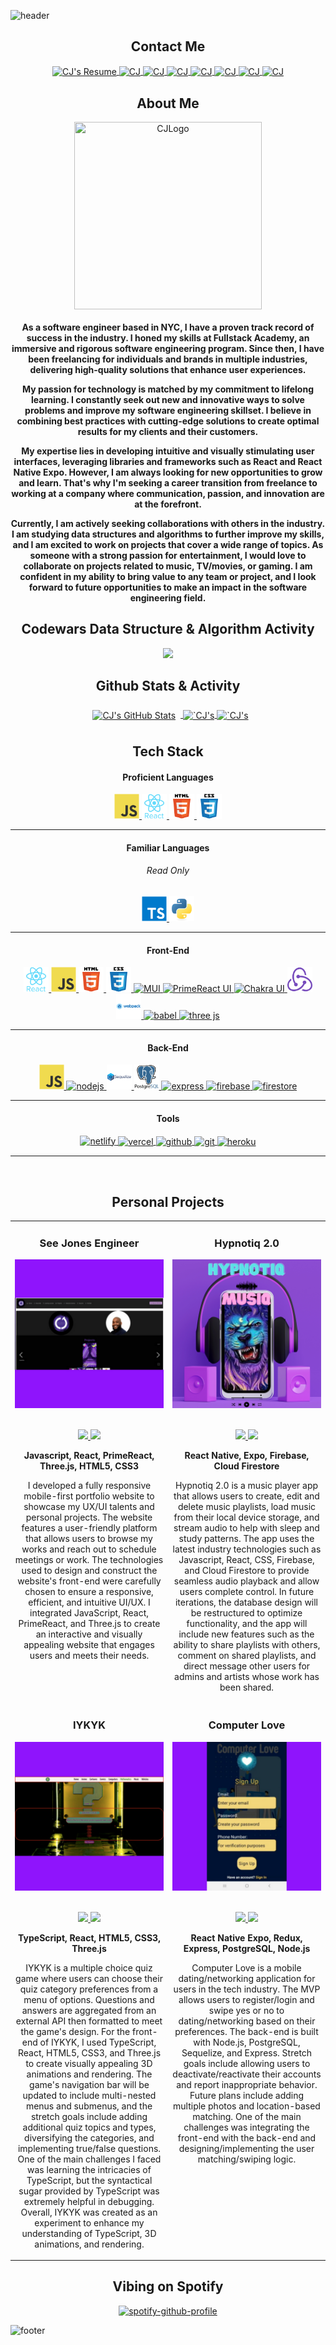 <!--                                                                HEADER                                                                            -->

![header](https://capsule-render.vercel.app/api?type=waving&color=0:301D42,10:553373,20:7a49a5,30:6D4194,40:A17FC0,50:C9B6DB,60:A17FC0,70:6D4194,80:7a49a5,90:553373,100:301D42&height=180&text=CJ%20Jones&fontAlignY=35&animation=scaleIn&desc=Software%20Engineer&descAlign=80&descAlignY=59&descSize=30)

 <!--                                                                CONTACT ME                                                                       -->
 <h2 align="center"> Contact Me </h2>
<div>
   <p align="center">
   <p align="center" style="right:103%;">
      <a href="https://www.seejonesengineer.com/assets/CJsSoftwareEngineeringResume.24a34476.pdf" target="_blank">
         <img align="center" src="https://img.shields.io/badge/Resume-000000?style=for-the-badge&logo=readthedocs&logoColor=white" alt="CJ's Resume"  />
      </a>  
      <a href="https://www.linkedin.com/in/cjones1827/" target="_blank">
         <img align="center" src="https://img.shields.io/badge/LinkedIn-0e76a8?style=for-the-badge&logo=linkedin&logoColor=white" alt="CJ"s LinkedIn" />
      </a>
      <a href="mailto:cj@seejonesengineer.com" target="blank">
         <img align="center" src="https://img.shields.io/badge/Email-d4af37?style=for-the-badge&logo=gmail&logoColor=white" alt="CJ"s Email" />
      </a>
       <a href="https://www.tiktok.com/@seejonesengineer" target="blank">
         <img align="center" src="https://img.shields.io/badge/Tiktok-00f2ea?style=for-the-badge&logo=TikTok&logoColor=white" alt="CJ"s TikTok" />
      </a>
      <a href="https://www.instagram.com/seejonesengineer/" target="blank">
         <img align="center" src="https://img.shields.io/badge/Instagram-833AB4?style=for-the-badge&logo=Instagram&logoColor=white" alt="CJ"s Instagram" />
      </a>
      <a href="https://twitter.com/cjonesengineer1" target="blank">
         <img align="center" src="https://img.shields.io/badge/Twitter-00acee?style=for-the-badge&logo=Twitter&logoColor=white" alt="CJ"s Twitter" />
      </a> 
      <a href="https://www.youtube.com/channel/UCIgDLvCc7d6pX1LrhgwLZMw" target="blank">
         <img align="center" src="https://img.shields.io/badge/Youtube-ff0000?style=for-the-badge&logo=Youtube&logoColor=white" alt="CJ"s Youtube" />
      </a> 
      <a href="https://www.seejonesengineer.com/" target="_blank">
         <img align="center" src="https://img.shields.io/badge/Portfolio-000000?style=for-the-badge&logo=opsgenie&logoColor=white" alt="CJ"s Portfolio"/>
      </a>
  </p>
</div>
 
 <!--                                                                ABOUT ME                                                                         -->
 <h2 align="center"> About Me </h2>
<div align="center" text-align="center">
  <img id="avatar" align="center" src= "https://i.imgur.com/crQOGMn.png" width="300" height="300" title="CJLogo"/>

  <h4 align="center" vertical-align="middle">
    <p align="center"> As a software engineer based in NYC, I have a proven track record of
        success in the industry. I honed my skills at Fullstack Academy, an
        immersive and rigorous software engineering program. Since then, I have
        been freelancing for individuals and brands in multiple industries,
        delivering high-quality solutions that enhance user experiences.
    </p>
    <p align="center"> My passion for technology is matched by my commitment to lifelong
        learning. I constantly seek out new and innovative ways to solve
        problems and improve my software engineering skillset. I believe in
        combining best practices with cutting-edge solutions to create optimal
        results for my clients and their customers.
    </p>
    <p align="center"> My expertise lies in developing intuitive and visually stimulating user
        interfaces, leveraging libraries and frameworks such as React and React
        Native Expo. However, I am always looking for new opportunities to grow
        and learn. That's why I'm seeking a career transition from freelance to
        working at a company where communication, passion, and innovation are at
        the forefront.
    </p>
     <p align="center"> Currently, I am actively seeking collaborations with others in the
        industry. I am studying data structures and algorithms to further
        improve my skills, and I am excited to work on projects that cover a
        wide range of topics. As someone with a strong passion for
        entertainment, I would love to collaborate on projects related to music,
        TV/movies, or gaming. I am confident in my ability to bring value to any
        team or project, and I look forward to future opportunities to make an
        impact in the software engineering field.
    </p>
  </h4>
</div>

<!--Codewars Activity-->
<div align="center" >
  <h2>Codewars Data Structure & Algorithm Activity</h2>
  <img src="https://www.codewars.com/users/cjones-87/badges/large" />
</div>

 <!--                                                                 Github Stats & Activity                                                                -->
 <h2 align="center"> Github Stats & Activity </h2>
 <div align='center'>
<p align='center' display='flex' justify-content='space-between'>
  <a href="https://github.com/cjones-87"> <img align="center" style="margin:0.5rem" src="https://github-readme-stats.vercel.app/api?username=cjones-87&custom_title=CJ's%20Github%20Stats&card_width=100&show_icons=true&line_height=40&count_private=true&theme=midnight-purple" alt="CJ's GitHub Stats" /> 
  </a> 
<a href="https://github.com/cjones-87">
  <img align="center" src="https://github-readme-stats.vercel.app/api/top-langs/?username=cjones-87&custom_title=CJ's%20Most%20Used%20Languages&theme=midnight-purple" alt=`CJ's Most Used Languages`/>
</a>
<a href="https://github.com/cjones-87">
  <img align="center" src="https://github-readme-streak-stats.herokuapp.com?user=cjones-87&hide_border=true&date_format=M%20j%5B%2C%20Y%5D&theme=midnight-purple" alt=`CJ's Github Streak`/>
</a>
</p>  
</div>

<h2 align="center"> Tech Stack </h2>

<!--                         PROFICIENT LANGUAGES                        -->
<h4 align="center">Proficient Languages</h4>
<div  align="center" >
  <a href="https://developer.mozilla.org/en-US/docs/Web/JavaScript" target="_blank" rel="noreferrer">
    <img src="https://raw.githubusercontent.com/devicons/devicon/master/icons/javascript/javascript-original.svg" alt="javascript" width="40" height="40"/>
  </a>
  <a href="https://reactjs.org/" target="_blank" rel="noreferrer"> 
    <img src="https://raw.githubusercontent.com/devicons/devicon/master/icons/react/react-original-wordmark.svg" alt="react" width="40" height="40"/> 
  </a> 
  <a href="https://www.w3.org/html/" target="_blank" rel="noreferrer"> 
    <img src="https://raw.githubusercontent.com/devicons/devicon/master/icons/html5/html5-original-wordmark.svg" alt="html5" width="40" height="40"/>
  </a> 
  <a href="https://www.w3schools.com/css/" target="_blank" rel="noreferrer"> 
    <img src="https://raw.githubusercontent.com/devicons/devicon/master/icons/css3/css3-original-wordmark.svg" alt="css3" width="40" height="40"/> 
  </a>  
</div>
<hr>
<!--                         FAMILIAR LANGUAGES                        -->
<h4 align="center">Familiar Languages</h4>
<h6 align="center">Read Only</h6>
<div align="center">
  <a href="https://www.typescriptlang.org/" target="_blank" rel="noreferrer"> 
    <img src="https://raw.githubusercontent.com/devicons/devicon/master/icons/typescript/typescript-original.svg" alt="typescript" width="40" height="40"/> 
  </a> 
  <a href="https://www.python.org" target="_blank" rel="noreferrer"> 
    <img src="https://raw.githubusercontent.com/devicons/devicon/master/icons/python/python-original.svg" alt="python" width="40" height="40"/> 
  </a>
</div>

<hr>
<!--                                                                FRONT-END                                                                         -->
<h4 align="center"> Front-End </h4>
<div  align="center">
  <a href="https://reactjs.org/" target="_blank" rel="noreferrer"> 
    <img src="https://raw.githubusercontent.com/devicons/devicon/master/icons/react/react-original-wordmark.svg" alt="react" width="40" height="40"/> 
  </a> 
  <a href="https://developer.mozilla.org/en-US/docs/Web/JavaScript" target="_blank" rel="noreferrer">
    <img src="https://raw.githubusercontent.com/devicons/devicon/master/icons/javascript/javascript-original.svg" alt="javascript" width="40" height="40"/>
  </a>
  <a href="https://www.w3.org/html/" target="_blank" rel="noreferrer"> 
    <img src="https://raw.githubusercontent.com/devicons/devicon/master/icons/html5/html5-original-wordmark.svg" alt="html5" width="40" height="40"/>
  </a> 
  <a href="https://www.w3schools.com/css/" target="_blank" rel="noreferrer"> 
    <img src="https://raw.githubusercontent.com/devicons/devicon/master/icons/css3/css3-original-wordmark.svg" alt="css3" width="40" height="40"/> 
  </a> 
  <a href="https://mui.com/" target="_blank" rel="noreferrer"> 
    <img src="https://seeklogo.com/images/M/material-ui-logo-5BDCB9BA8F-seeklogo.com.png" alt="MUI" width="40" height="40"/> 
  </a> 
  <a href="https://www.primefaces.org/primereact/" target="_blank" rel="noreferrer"> 
    <img src="https://www.primefaces.org/primereact/images/primereact-logo-dark.svg" alt="PrimeReact UI" width="40" height="40"/> 
  </a> 
  <a href="https://chakra-ui.com/" target="_blank" rel="noreferrer"> 
    <img src="https://img.icons8.com/color/344/chakra-ui.png" alt="Chakra UI" width="40" height="40"/> 
  </a> 
  <a href="https://redux.js.org" target="_blank" rel="noreferrer"> 
    <img src="https://raw.githubusercontent.com/devicons/devicon/master/icons/redux/redux-original.svg" alt="redux" width="40" height="40"/> 
  </a>
  <a href="https://webpack.js.org" target="_blank" rel="noreferrer"> 
    <img src="https://raw.githubusercontent.com/devicons/devicon/d00d0969292a6569d45b06d3f350f463a0107b0d/icons/webpack/webpack-original-wordmark.svg" alt="webpack" width="40" height="40"/> 
  </a>
   <a href="https://babeljs.io/" target="_blank" rel="noreferrer"> 
    <img src="https://img.icons8.com/wired/344/ffffff/babel.png" alt="babel" width="40" height="40" />
  </a> 
  <a href="https://threejs.org/" target="_blank" rel="noreferrer"> 
    <img src="https://cdn.jsdelivr.net/gh/devicons/devicon/icons/threejs/threejs-original-wordmark.svg" alt="three js" width="40" height="40" />
  </a>
</div>
<hr>
<!--                                                                    BACKEND                                                                      -->
<h4 align="center"> Back-End </h4>
<div  align="center">
  <a href="https://developer.mozilla.org/en-US/docs/Web/JavaScript" target="_blank" rel="noreferrer">
    <img src="https://raw.githubusercontent.com/devicons/devicon/master/icons/javascript/javascript-original.svg" alt="javascript" width="40" height="40"/>
  </a>
  <a href="https://nodejs.org" target="_blank" rel="noreferrer"> 
    <img src="https://img.icons8.com/fluency/344/node-js.png" alt="nodejs" width="40" height="40"/>   
   </a>
  <a href="https://sequelize.org/" target="_blank" rel="noreferrer"> 
    <img src="https://raw.githubusercontent.com/devicons/devicon/master/icons/sequelize/sequelize-original-wordmark.svg" alt="sequelize" width="40" height="40"/>
  </a>
  <a href="https://www.postgresql.org" target="_blank" rel="noreferrer"> 
    <img src="https://raw.githubusercontent.com/devicons/devicon/master/icons/postgresql/postgresql-original-wordmark.svg" alt="postgresql" width="40" height="40"/> 
  </a>
   <a href="https://expressjs.com" target="_blank" rel="noreferrer"> 
    <img src="https://cdn.jsdelivr.net/gh/devicons/devicon/icons/express/express-original.svg" alt="express" width="40" height="40"/> </a>
  </a>
   <a href="https://firebase.google.com/docs" target="_blank" rel="noreferrer"> 
    <img src="https://img.icons8.com/color/2x/firebase.png" alt="firebase" width="40" height="40"/> 
  </a> 
  <a href="https://firebase.google.com/docs/firestore" target="_blank" rel="noreferrer"> 
    <img src="https://img.icons8.com/color/2x/cloud-firestore.png" alt="firestore" width="40" height="40"/> 
  </a> 
  
  <!--
  <a href="https://www.mongodb.com/" target="_blank" rel="noreferrer"> 
    <img src="https://raw.githubusercontent.com/devicons/devicon/master/icons/mongodb/mongodb-original-wordmark.svg" alt="mongodb" width="40" height="40"/> 
  </a>
-->
</div>
<hr>
<!--                                                                    Tools                                                                      -->
<h4 align="center"> Tools </h4>
<div  align="center">
  <a href="https://www.netlify.com/" target="_blank" rel="noreferrer"> 
    <img src="https://img.icons8.com/external-tal-revivo-shadow-tal-revivo/2x/external-netlify-a-cloud-computing-company-that-offers-hosting-and-serverless-backend-services-for-static-websites-logo-shadow-tal-revivo.png" alt="netlify" width="30" height="20" /> 
  </a>
  <a href="https://vercel.com/" target="_blank" rel="noreferrer"> 
    <img align="center" img src="https://img.icons8.com/external-tanah-basah-glyph-tanah-basah/344/ffffff/external-glyph-shapes-tanah-basah-glyph-tanah-basah-69.png" width="35" height="35" alt="vercel"/> 
  </a>
  <a href="https://github.com/" target="_blank" rel="noreferrer"> 
    <img align="center" img src="https://img.icons8.com/dusk/45/000000/github.png" width="40" height="40" alt="github"/> 
  </a>
   <a href="https://git-scm.com/" target="_blank" rel="noreferrer"> 
    <img align="center" img src="https://img.icons8.com/nolan/45/git.png" width="40" height="40" alt="git"/> 
  </a>
  <a href="https://www.heroku.com/" target="_blank" rel="noreferrer"> 
    <img align="center" img src="https://img.icons8.com/nolan/45/heroku.png" width="40" height="40" alt="heroku"/> 
  </a>
</div>
<hr>
<!--                                                               Spacer Div                                                                        -->
<div>&nbsp;</div>

<!-- Featured Projects --->

<div align="center">
<h2>Personal Projects</h2>
 <table style="width: 100%">
        <tr>
          <td style="width: 50%; vertical-align: top">
            <h3 align="center" color="white">See Jones Engineer</h3>
            <div align="center">
              <a href="https://www.seejonesengineer.com/">
                <img
                  src="photos/PortfolioPic.svg"
                  style="width: 100%"
                />
              </a>
              <br /><br />
              <p>
                <a
                  href="https://github.com/cjones-87/seejonesprojects"
                  target="_blank"
                >
                  <img
                    src="https://img.shields.io/badge/Repo-cornflowerblue?style=for-the-badge&logo=github"
                  />
                </a>
                <a href="https://www.seejonesengineer.com" target="_blank">
                  <img
                    src="https://img.shields.io/badge/-website-indigo?style=for-the-badge"
                  />
                </a>
              </p>
              <p>
                <strong
                  >Javascript, React, PrimeReact, Three.js, HTML5, CSS3</strong
                >
              </p>
              <p>
                I developed a fully responsive mobile-first portfolio website to
                showcase my UX/UI talents and personal projects. The website
                features a user-friendly platform that allows users to browse my
                works and reach out to schedule meetings or work. The
                technologies used to design and construct the website's
                front-end were carefully chosen to ensure a responsive,
                efficient, and intuitive UI/UX. I integrated JavaScript, React,
                PrimeReact, and Three.js to create an interactive and visually
                appealing website that engages users and meets their needs.
              </p>
            </div>
          </td>
          <td style="width: 50%; vertical-align: top">
            <h3 align="center" color="white">Hypnotiq 2.0</h3>
            <div align="center">
              <a href="https://youtube.com/shorts/GFI7VYjWjaY">
                <img
                  src="photos/HypnotiqMusiq2.svg"
                  style="width: 100%"
                />
              </a>
              <br /><br />
              <p>
                <a
                  href="https://github.com/cjones-87/Hypnotiq2.0"
                  target="_blank"
                >
                  <img
                    src="https://img.shields.io/badge/Repo-cornflowerblue?style=for-the-badge&logo=github"
                  />
                </a>
                <a
                  href="https://youtube.com/shorts/GFI7VYjWjaY"
                  target="_blank"
                >
                  <img
                    src="https://img.shields.io/badge/-website-indigo?style=for-the-badge"
                  />
                </a>
              </p>
              <p>
                <strong>React Native, Expo, Firebase, Cloud Firestore</strong>
              </p>
              <p>
                Hypnotiq 2.0 is a music player app that allows users to create,
                edit and delete music playlists, load music from their local
                device storage, and stream audio to help with sleep and study
                patterns. The app uses the latest industry technologies such as
                Javascript, React, CSS, Firebase, and Cloud Firestore to provide
                seamless audio playback and allow users complete control. In
                future iterations, the database design will be restructured to
                optimize functionality, and the app will include new features
                such as the ability to share playlists with others, comment on
                shared playlists, and direct message other users for admins and
                artists whose work has been shared.
              </p>
            </div>
          </td>
        </tr>
        <tr>
          <td style="width: 50%; vertical-align: top">
            <h3 align="center" color="white">IYKYK</h3>
            <div align="center">
              <a href="https://iykyk-two.vercel.app/">
                <img
                  src="photos/IYKYKmath.svg"
                  style="width: 100%"
                />
              </a>
              <br /><br />
              <p>
                <a href="https://github.com/cjones-87/iykyk" target="_blank">
                  <img
                    src="https://img.shields.io/badge/Repo-cornflowerblue?style=for-the-badge&logo=github"
                  />
                </a>
                <a href="https://iykyk-two.vercel.app/" target="_blank">
                  <img
                    src="https://img.shields.io/badge/-website-indigo?style=for-the-badge"
                  />
                </a>
              </p>
              <p><strong>TypeScript, React, HTML5, CSS3, Three.js</strong></p>
              <p>
                IYKYK is a multiple choice quiz game where users can choose
                their quiz category preferences from a menu of options.
                Questions and answers are aggregated from an external API then
                formatted to meet the game's design. For the front-end of IYKYK,
                I used TypeScript, React, HTML5, CSS3, and Three.js
                to create visually appealing 3D animations and rendering. The
                game's navigation bar will be updated to include multi-nested
                menus and submenus, and the stretch goals include adding
                additional quiz topics and types, diversifying the categories,
                and implementing true/false questions. One of the main
                challenges I faced was learning the intricacies
                of TypeScript, but the syntactical sugar provided by TypeScript
                was extremely helpful in debugging. Overall, IYKYK was created
                as an experiment to enhance my understanding of
                TypeScript, 3D animations, and rendering.
              </p>
            </div>
          </td>
          <td style="width: 50%; vertical-align: top">
            <h3 align="center" color="white">Computer Love</h3>
            <div align="center">
              <a href="https://youtu.be/fmAzDaepIsM">
                <img
                  src="photos/ComputerLoveRegistration.svg"
                  style="width: 100%"
                />
              </a>
              <br /><br />
              <p>
                <a href="https://github.com/system-obsessed" target="_blank">
                  <img
                    src="https://img.shields.io/badge/Repo-cornflowerblue?style=for-the-badge&logo=github"
                  />
                </a>
                <a href="https://youtu.be/fmAzDaepIsM" target="_blank">
                  <img
                    src="https://img.shields.io/badge/-website-indigo?style=for-the-badge"
                  />
                </a>
              </p>
              <p>
                <strong
                  >React Native Expo, Redux, Express, PostgreSQL,
                  Node.js</strong
                >
              </p>
              <p>
                Computer Love is a mobile dating/networking application for
                users in the tech industry. The MVP allows users to
                register/login and swipe yes or no to dating/networking based on
                their preferences. The back-end is built with Node.js,
                PostgreSQL, Sequelize, and Express. Stretch goals include
                allowing users to deactivate/reactivate their accounts and
                report inappropriate behavior. Future plans include adding
                multiple photos and location-based matching. One of the main
                challenges was integrating the front-end with the back-end and
                designing/implementing the user matching/swiping logic.
              </p>
            </div>
          </td>
        </tr>
      </table>
</div>

<!--                                                                Spotify                                                                          -->

<h2 align="center">Vibing on Spotify</h2>
<div align="center">

[![spotify-github-profile](https://spotify-github-profile.vercel.app/api/view?uid=7jngi162r9ulpop20gz5hdyoo&cover_image=true&theme=default&bar_color=7d3ccd&bar_color_cover=false)](https://spotify-github-profile.vercel.app/api/view?uid=7jngi162r9ulpop20gz5hdyoo&redirect=true)

</div>

<!--                                                                FOOTER                                                                            -->

![footer](https://capsule-render.vercel.app/api?type=waving&color=0:301D42,10:553373,20:7a49a5,30:6D4194,40:A17FC0,50:C9B6DB,60:A17FC0,70:6D4194,80:7a49a5,90:553373,100:301D42&height=100&reversal=true&section=footer)

